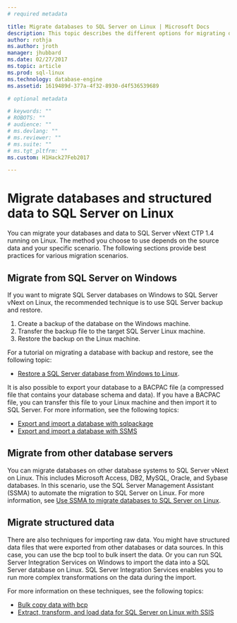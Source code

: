 ```yaml
---
# required metadata

title: Migrate databases to SQL Server on Linux | Microsoft Docs
description: This topic describes the different options for migrating databases and data to SQL Server on Linux.
author: rothja 
ms.author: jroth 
manager: jhubbard
ms.date: 02/27/2017
ms.topic: article
ms.prod: sql-linux
ms.technology: database-engine
ms.assetid: 1619489d-377a-4f32-8930-d4f536539689

# optional metadata

# keywords: ""
# ROBOTS: ""
# audience: ""
# ms.devlang: ""
# ms.reviewer: ""
# ms.suite: ""
# ms.tgt_pltfrm: ""
ms.custom: H1Hack27Feb2017

---
```

# Migrate databases and structured data to SQL Server on Linux 

You can migrate your databases and data to SQL Server vNext CTP 1.4 running on Linux. The method you choose to use depends on the source data and your specific scenario. The following sections provide best practices for various migration scenarios.

## Migrate from SQL Server on Windows
If you want to migrate SQL Server databases on Windows to SQL Server vNext on Linux, the recommended technique is to use SQL Server backup and restore.

1. Create a backup of the database on the Windows machine.
2. Transfer the backup file to the target SQL Server Linux machine.
3. Restore the backup on the Linux machine. 

For a tutorial on migrating a database with backup and restore, see the following topic:

- [Restore a SQL Server database from Windows to Linux](sql-server-linux-migrate-restore-database.md).

It is also possible to export your database to a BACPAC file (a compressed file that contains your database schema and data). If you have a BACPAC file, you can transfer this file to your Linux machine and then import it to SQL Server. For more information, see the following topics:

- [Export and import a database with sqlpackage](sql-server-linux-migrate-sqlpackage.md)
- [Export and import a database with SSMS](sql-server-linux-migrate-ssms.md)

## Migrate from other database servers
You can migrate databases on other database systems to SQL Server vNext on Linux. This includes Microsoft Access, DB2, MySQL, Oracle, and Sybase databases. In this scenario, use the SQL Server Management Assistant (SSMA) to automate the migration to SQL Server on Linux. For more information, see [Use SSMA to migrate databases to SQL Server on Linux](sql-server-linux-migrate-ssma.md).  

## Migrate structured data
There are also techniques for importing raw data. You might have structured data files that were exported from other databases or data sources. In this case, you can use the bcp tool to bulk insert the data. Or you can run SQL Server Integration Services on Windows to import the data into a SQL Server database on Linux. SQL Server Integration Services enables you to run more complex transformations on the data during the import. 

For more information on these techniques, see the following topics:

- [Bulk copy data with bcp](sql-server-linux-migrate-bcp.md)
- [Extract, transform, and load data for SQL Server on Linux with SSIS](sql-server-linux-migrate-ssis.md) 
